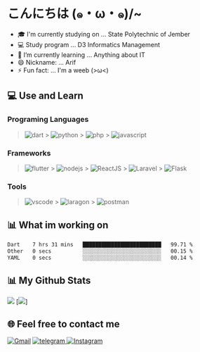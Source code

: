 # こんにちは (๑・ω・๑)/~

- 🎓 I'm currently studying on ... State Polytechnic of Jember
- 💻 Study program ... D3 Informatics Management
- 🌱 I’m currently learning ... Anything about IT
- 😄 Nickname: ... Arif
- ⚡ Fun fact: ... I'm a weeb (>ω<)

## 💻 Use and Learn

### Programing Languages

> ![dart](https://img.shields.io/badge/dart-0553B1?style=for-the-badge&logo=dart&logoColor=white) > ![python](https://img.shields.io/badge/Python-3776AB?style=for-the-badge&logo=python&logoColor=white) > ![php](https://img.shields.io/badge/PHP-777BB4?style=for-the-badge&logo=php&logoColor=white) > ![javascript](https://img.shields.io/badge/JavaScript-323330?style=for-the-badge&logo=javascript&logoColor=F7DF1E)

### Frameworks

> ![flutter](https://img.shields.io/badge/flutter-0553B1?style=for-the-badge&logo=flutter&logoColor=white) > ![nodejs](https://img.shields.io/badge/Node.js-43853D?style=for-the-badge&logo=node.js&logoColor=white) > ![ReactJS](https://img.shields.io/badge/react.js-2B4295?style=for-the-badge&logo=react&logoColor=white) > ![Laravel](https://img.shields.io/badge/laravel-F05340?style=for-the-badge&logo=laravel&logoColor=white) > ![Flask](https://img.shields.io/badge/Flask-000000?style=for-the-badge&logo=flask&logoColor=white)

### Tools

> ![vscode](https://img.shields.io/badge/VSCode-007ACC?style=for-the-badge&logo=Visual-Studio-Code&logoColor=white) > ![laragon](https://img.shields.io/badge/Laragon-grey?style=for-the-badge&logo=laragon&logoColor=39AEFF) > ![postman](https://img.shields.io/badge/Postman-FF6C37?style=for-the-badge&logo=Postman&logoColor=white)

## 📊 What im working on

<!--START_SECTION:waka-->

```txt
Dart    7 hrs 31 mins   █████████████████████████   99.71 %
Other   0 secs          ░░░░░░░░░░░░░░░░░░░░░░░░░   00.15 %
YAML    0 secs          ░░░░░░░░░░░░░░░░░░░░░░░░░   00.14 %
```

<!--END_SECTION:waka-->

## 📊 My Github Stats

[![](http://github-profile-summary-cards.vercel.app/api/cards/profile-details?username=RemahBiskuit&theme=monokai)](https://github.com/remahbiskuit)
[![](http://github-profile-summary-cards.vercel.app/api/cards/repos-per-language?username=RemahBiskuit&theme=monokai)]

## 🌐 Feel free to contact me

[![Gmail](https://img.shields.io/badge/Gmail-D14836?style=for-the-badge&logo=gmail&logoColor=white)](mailto:contact@remahbiskuit.my.id) [![telegram](https://img.shields.io/badge/Telegram-2CA5E0?style=for-the-badge&logo=telegram&logoColor=white)](https://t.me/remahbiskuit)[ ![Instagram](https://img.shields.io/badge/Instagram-E4405F?style=for-the-badge&logo=instagram&logoColor=white)](https://instagram.com/m.arifbillah07)
